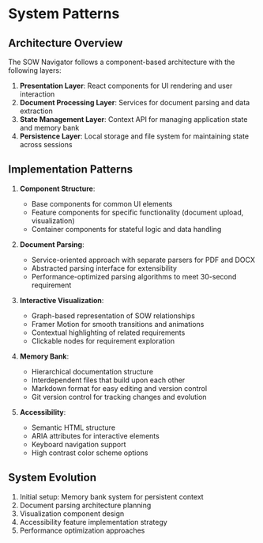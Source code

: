 # System Patterns

## Architecture Overview
The SOW Navigator follows a component-based architecture with the following layers:
1. **Presentation Layer**: React components for UI rendering and user interaction
2. **Document Processing Layer**: Services for document parsing and data extraction
3. **State Management Layer**: Context API for managing application state and memory bank
4. **Persistence Layer**: Local storage and file system for maintaining state across sessions

## Implementation Patterns
1. **Component Structure**:
   - Base components for common UI elements
   - Feature components for specific functionality (document upload, visualization)
   - Container components for stateful logic and data handling

2. **Document Parsing**:
   - Service-oriented approach with separate parsers for PDF and DOCX
   - Abstracted parsing interface for extensibility
   - Performance-optimized parsing algorithms to meet 30-second requirement

3. **Interactive Visualization**:
   - Graph-based representation of SOW relationships
   - Framer Motion for smooth transitions and animations
   - Contextual highlighting of related requirements
   - Clickable nodes for requirement exploration

4. **Memory Bank**:
   - Hierarchical documentation structure
   - Interdependent files that build upon each other
   - Markdown format for easy editing and version control
   - Git version control for tracking changes and evolution

5. **Accessibility**:
   - Semantic HTML structure
   - ARIA attributes for interactive elements
   - Keyboard navigation support
   - High contrast color scheme options

## System Evolution
1. Initial setup: Memory bank system for persistent context
2. Document parsing architecture planning
3. Visualization component design
4. Accessibility feature implementation strategy
5. Performance optimization approaches
